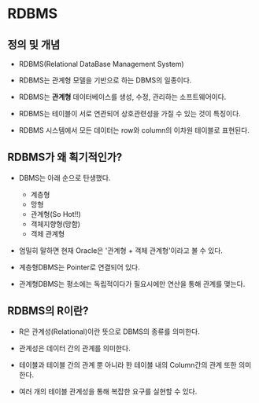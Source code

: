 # RDBMS

## 정의 및 개념

- RDBMS(Relational DataBase Management System)

- RDBMS는 관계형 모델을 기반으로 하는 DBMS의 일종이다. 

- RDBMS는 **관계형** 데이터베이스를 생성, 수정, 관리하는 소프트웨어이다.

- RDBMS는 테이블이 서로 연관되어 상호관련성을 가질 수 있는 것이 특징이다. 

- RDBMS 시스템에서 모든 데이터는 row와 column의 이차원 테이블로 표현된다.

## RDBMS가 왜 획기적인가?

- DBMS는 아래 순으로 탄생했다.
  -  계층형 
  -  망형 
  -  관계형(So Hot!!) 
  -  객체지향형(망함)
  -  객체 관계형 

- 엄밀히 말하면 현재 Oracle은 '관계형 + 객체 관계형'이라고 볼 수 있다.

- 계층형DBMS는 Pointer로 연결되어 있다. 

- 관계형DBMS는 평소에는 독립적이다가 필요시에만 연산을 통해 관계를 맺는다.

## RDBMS의 R이란?

- R은 관계성(Relational)이란 뜻으로 DBMS의 종류를 의미한다. 

- 관계성은 데이터 간의 관계를 의미한다. 

- 테이블과 테이블 간의 관계 뿐 아니라 한 테이블 내의 Column간의 관계 또한 의미한다. 

- 여러 개의 테이블 관계성을 통해 복잡한 요구를 실현할 수 있다. 
